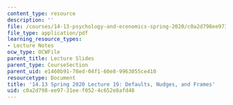 ```yaml
---
content_type: resource
description: ''
file: /courses/14-13-psychology-and-economics-spring-2020/c0a2d798ee9731eef0524c652e8afd48_MIT14_13S20_lec19.pdf
file_type: application/pdf
learning_resource_types:
- Lecture Notes
ocw_type: OCWFile
parent_title: Lecture Slides
parent_type: CourseSection
parent_uid: e1460b91-78ed-04f1-60e8-9963055ce410
resourcetype: Document
title: '14.13 Spring 2020 Lecture 19: Defaults, Nudges, and Frames'
uid: c0a2d798-ee97-31ee-f052-4c652e8afd48
---
```

